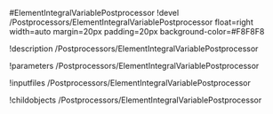 <!-- MOOSE Object Documentation Stub: Remove this when content is added. -->
#ElementIntegralVariablePostprocessor
!devel /Postprocessors/ElementIntegralVariablePostprocessor float=right width=auto margin=20px padding=20px background-color=#F8F8F8

!description /Postprocessors/ElementIntegralVariablePostprocessor

!parameters /Postprocessors/ElementIntegralVariablePostprocessor

!inputfiles /Postprocessors/ElementIntegralVariablePostprocessor

!childobjects /Postprocessors/ElementIntegralVariablePostprocessor
